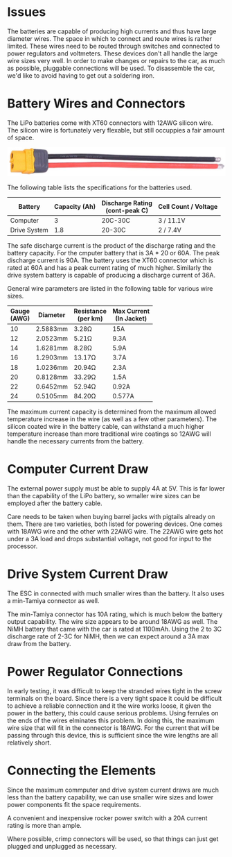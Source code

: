 # Issues

The batteries are capable of producing high currents and thus have large diameter wires.
The space in which to connect and route wires is rather limited.
These wires need to be routed through switches and connected to power regulators and voltmeters.
These devices don't all handle the large wire sizes very well.
In order to make changes or repairs to the car, as much as possible, pluggable connections will be used.
To disassemble the car, we'd like to avoid having to get out a soldering iron.

# Battery Wires and Connectors

The LiPo batteries come with XT60 connectors with 12AWG silicon wire.
The silicon wire is fortunately very flexable, but still occuppies a fair amount of space.

<div style="text-align:center"><img src="des_img/XT60Cable.jpg" /></div>

The following table lists the specifications for the batteries used.

| Battery      	| Capacity (Ah) 	| Discharge Rating<br>(cont-peak C) 	| Cell Count / Voltage 	|
|--------------	|---------------	|-----------------------------------	|----------------------	|
| Computer     	| 3             	| 20C-30C                           	| 3 / 11.1V            	|
| Drive System 	| 1.8           	| 20-30C                            	| 2 / 7.4V             	|

The safe discharge current is the product of the discharge rating and the battery capacity.
For the cmputer battery that is 3A * 20 or 60A.
The peak discharge current is 90A.
The battery uses the XT60 connector which is rated at 60A and has a peak current rating of much higher.
Similarly the drive system battery is capable of producing a discharge current of 36A.

General wire parameters are listed in the following table for various wire sizes.

| Gauge<br>(AWG) 	| Diameter 	| Resistance<br>(per km) 	| Max Current<br>(In Jacket) 	|
|----------------	|----------	|------------------------	|----------------------------	|
| 10 	| 2.5883mm 	| 3.28Ω 	| 15A 	|
| 12 	| 2.0523mm 	| 5.21Ω 	| 9.3A 	|
| 14 	| 1.6281mm 	| 8.28Ω 	| 5.9A 	|
| 16 	| 1.2903mm 	| 13.17Ω 	| 3.7A 	|
| 18 	| 1.0236mm 	| 20.94Ω 	| 2.3A 	|
| 20 	| 0.8128mm 	| 33.29Ω 	| 1.5A 	|
| 22 	| 0.6452mm 	| 52.94Ω 	| 0.92A 	|
| 24 	| 0.5105mm 	| 84.20Ω 	| 0.577A 	|

The maximum current capacity is determined from the maximum allowed temperature increase in the wire (as well as a few other parameters).
The silicon coated wire in the battery cable, can withstand a much higher temperature increase than more traditional wire coatings so 12AWG will handle the necessary currents from the battery.

# Computer Current Draw

The external power supply must be able to supply 4A at 5V.
This is far lower than the capability of the LiPo battery, so wmaller wire sizes can be employed after the battery cable.

Care needs to be taken when buying barrel jacks with pigtails already on them.
There are two varieties, both listed for powering devices.
One comes with 18AWG wire and the other with 22AWG wire.
The 22AWG wire gets hot under a 3A load and drops substantial voltage, not good for input to the processor.

# Drive System Current Draw

The ESC in connected with much smaller wires than the battery.  It also uses a min-Tamiya connector as well.

The min-Tamiya connector has 10A rating, which is much below the battery output capability.
The wire size appears to be around 18AWG as well.
The NiMH battery that came with the car is rated at 1100mAh.
Using the 2 to 3C discharge rate of 2-3C for NiMH, then we can expect around a 3A max draw from the battery.

# Power Regulator Connections

In early testing, it was difficult to keep the stranded wires tight in the screw terminals on the board.
Since there is a very tight space it could be difficult to achieve a reliable connection and it the wire works loose, it given the power in the battery, this could cause serious problems.
Using ferrules on the ends of the wires elminates this problem.
In doing this, the maximum wire size that will fit in the connector is 18AWG.
For the current that will be passing through this device, this is sufficient since the wire lengths are all relatively short.

# Connecting the Elements

Since the maximum commputer and drive system current draws are much less than the battery capability, we can use smaller wire sizes and lower power components fit the space requirements.

A convenient and inexpensive rocker power switch with a 20A current rating is more than ample.

Where possible, crimp connectors will be used, so that things can just get plugged and unplugged as necessary.

